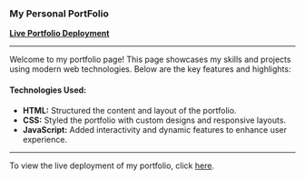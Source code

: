 ### My Personal PortFolio

**[Live Portfolio Deployment]([sriram-s-portfolio.vercel.app](https://sriram-s-portfolio.vercel.app/))**

---

Welcome to my portfolio page! This page showcases my skills and projects using modern web technologies. Below are the key features and highlights:


#### Technologies Used:
- **HTML:** Structured the content and layout of the portfolio.
- **CSS:** Styled the portfolio with custom designs and responsive layouts.
- **JavaScript:** Added interactivity and dynamic features to enhance user experience.


---

To view the live deployment of my portfolio, click [here](https://sriram-s-portfolio.vercel.app/).
